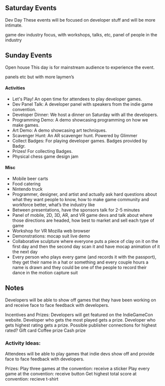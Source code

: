 ## Saturday Events
Dev Day
These events will be focused on developer stuff and will be more intimate.

game dev industry focus, with workshops, talks, etc, panel of people in the industry

## Sunday Events
Open house 
This day is for mainstream audience to experience the event.

panels etc but with more laymen’s

#### Activities
- Let's Play! An open time for attendees to play developer games.
- Dev Panel Talk: A developer panel with speakers from the indie game convention.
- Developer Dinner: We host a dinner on Saturday with all the developers.
- Programming Demo: A demo showcasing programming on how we make games.
- Art Demo: A demo showcasing art techniques.
- Scavenger Hunt: An AR scavenger hunt. Powered by Glimmer
- Collect Badges: For playing developer games. Badges provided by Badgr.
- Prizes! For collecting Badges.
- Physical chess game design jam

#### Misc
- Mobile beer carts
- Food catering
- Nintendo truck 
- Programmer, designer, and artist and actually ask hard questions about what they want people to know, how to make game community and workforce better, what’s the industry like
- Between presentations, have the sponsors talk for 2-5 minutes
- Panel of mobile, 2D, 3D, AR, and VR game devs and talk about where those directions are headed, how best to market and sell each type of game
- Workshop for VR Mozilla web browser 
- Demonstrations: mocap suit live demo
- Collaborative sculpture where everyone puts a piece of clay on it on the first day and then the second day scan it and have mocap animation of it the next day
- Every person who plays every game (and records it with the passport), they get their name in a hat or something and every couple hours a name is drawn and they could be one of the people to record their dance in the motion capture suit 


## Notes
Developers will be able to show off games that they have been working on and receive face to face feedback with developers.

Incentives and Prizes:
Developers will get featured on the IndieGameCon website.
Developer who gets the most played gets a prize.
Developer who gets highest rating gets a prize.
Possible publisher connections for highest rated?
Gift card
Coffee prize
Cash prize

### Activity Ideas:
Attendees will be able to play games that indie devs show off and provide face to face feedback with developers.

Prizes:
Play three games at the convention: receive a sticker
Play every game at the convention: receive button
Get highest total score at convention: recieve t-shirt
